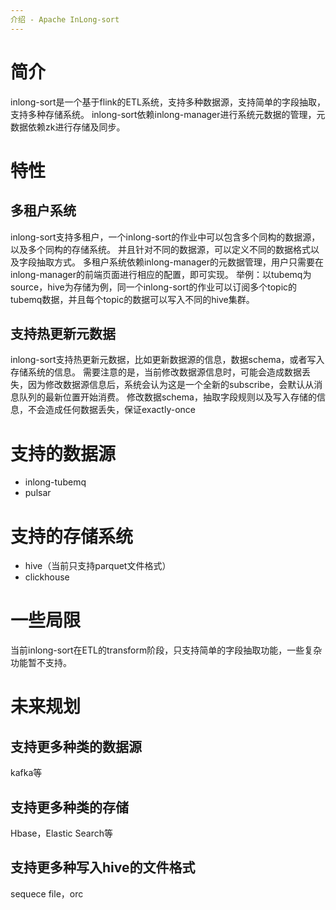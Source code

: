```yaml
---
介绍 - Apache InLong-sort
---
```


# 简介
inlong-sort是一个基于flink的ETL系统，支持多种数据源，支持简单的字段抽取，支持多种存储系统。
inlong-sort依赖inlong-manager进行系统元数据的管理，元数据依赖zk进行存储及同步。

# 特性
## 多租户系统
inlong-sort支持多租户，一个inlong-sort的作业中可以包含多个同构的数据源，以及多个同构的存储系统。
并且针对不同的数据源，可以定义不同的数据格式以及字段抽取方式。
多租户系统依赖inlong-manager的元数据管理，用户只需要在inlong-manager的前端页面进行相应的配置，即可实现。
举例：以tubemq为source，hive为存储为例，同一个inlong-sort的作业可以订阅多个topic的tubemq数据，并且每个topic的数据可以写入不同的hive集群。

## 支持热更新元数据
inlong-sort支持热更新元数据，比如更新数据源的信息，数据schema，或者写入存储系统的信息。
需要注意的是，当前修改数据源信息时，可能会造成数据丢失，因为修改数据源信息后，系统会认为这是一个全新的subscribe，会默认从消息队列的最新位置开始消费。
修改数据schema，抽取字段规则以及写入存储的信息，不会造成任何数据丢失，保证exactly-once

# 支持的数据源
- inlong-tubemq
- pulsar

# 支持的存储系统
- hive（当前只支持parquet文件格式）
- clickhouse

# 一些局限
当前inlong-sort在ETL的transform阶段，只支持简单的字段抽取功能，一些复杂功能暂不支持。

# 未来规划
## 支持更多种类的数据源
kafka等


## 支持更多种类的存储
Hbase，Elastic Search等


## 支持更多种写入hive的文件格式
sequece file，orc